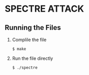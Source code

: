 # SPECTRE ATTACK

## Running the Files
1. Complile the file
   ```shell
   $ make
   ```
2. Run the file directly
   ```shell
   $ ./spectre
   ```
